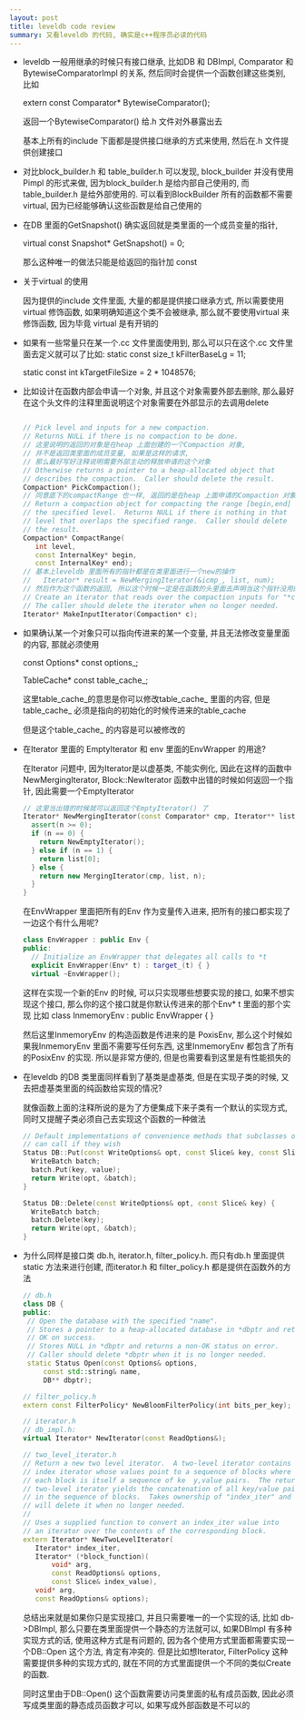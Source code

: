 ```yaml
---
layout: post
title: leveldb code review
summary: 又看leveldb 的代码, 确实是c++程序员必读的代码
---
```


* leveldb 一般用继承的时候只有接口继承, 比如DB 和 DBImpl, Comparator 和 BytewiseComparatorImpl 的关系, 然后同时会提供一个函数创建这些类别, 比如

    extern const Comparator* BytewiseComparator();

   返回一个BytewiseComparator() 给.h 文件对外暴露出去

   基本上所有的include 下面都是提供接口继承的方式来使用, 然后在.h 文件提供创建接口

* 对比block_builder.h 和 table_builder.h 可以发现, block_builder 并没有使用Pimpl 的形式来做, 因为block_builder.h 是给内部自己使用的, 而table_builder.h 是给外部使用的. 可以看到BlockBuilder 所有的函数都不需要virtual, 因为已经能够确认这些函数是给自己使用的

* 在DB 里面的GetSnapshot() 确实返回就是类里面的一个成员变量的指针, 

   virtual const Snapshot* GetSnapshot() = 0;

   那么这种唯一的做法只能是给返回的指针加 const

* 关于virtual 的使用

   因为提供的include 文件里面, 大量的都是提供接口继承方式,  所以需要使用virtual 修饰函数, 如果明确知道这个类不会被继承, 那么就不要使用virtual 来修饰函数, 因为毕竟 virtual 是有开销的

* 如果有一些常量只在某一个.cc 文件里面使用到, 那么可以只在这个.cc 文件里面去定义就可以了比如:
  static const size_t kFilterBaseLg = 11;

   static const int kTargetFileSize = 2 * 1048576;

* 比如设计在函数内部会申请一个对象, 并且这个对象需要外部去删除, 那么最好在这个头文件的注释里面说明这个对象需要在外部显示的去调用delete

  ```c++

  // Pick level and inputs for a new compaction.
  // Returns NULL if there is no compaction to be done.
  // 这里说明的返回的对象是在heap 上面创建的一个Compaction 对象,
  // 并不是返回类里面的成员变量, 如果是这样的请求,
  // 那么最好写好注释说明需要外部主动的释放申请的这个对象
  // Otherwise returns a pointer to a heap-allocated object that
  // describes the compaction.  Caller should delete the result.
  Compaction* PickCompaction();
  // 同意底下的compactRange 也一样, 返回的是在heap 上面申请的Compaction 对象, 外部函数需要负责删除
  // Return a compaction object for compacting the range [begin,end] in
  // the specified level.  Returns NULL if there is nothing in that
  // level that overlaps the specified range.  Caller should delete
  // the result.
  Compaction* CompactRange(
     int level,
     const InternalKey* begin,
     const InternalKey* end);
  // 基本上leveldb 里面所有的指针都是在类里面进行一个new的操作
  //   Iterator* result = NewMergingIterator(&icmp_, list, num);
  // 然后作为这个函数的返回, 所以这个时候一定是在函数的头里面去声明当这个指针没用的时候, 跟上面的Compaction 对象一样, 需要显示的去删除掉
  // Create an iterator that reads over the compaction inputs for "*c".
  // The caller should delete the iterator when no longer needed.
  Iterator* MakeInputIterator(Compaction* c);

  ```

* 如果确认某一个对象只可以指向传进来的某一个变量, 并且无法修改变量里面的内容, 那就必须使用

    const Options* const options_;

    TableCache* const table_cache_;

    这里table_cache_的意思是你可以修改table_cache\_ 里面的内容, 但是table_cache\_ 必须是指向的初始化的时候传进来的table_cache

    但是这个table_cache_ 的内容是可以被修改的


* 在Iterator 里面的 EmptyIterator 和 env 里面的EnvWrapper 的用途?

   在Iterator 问题中, 因为Iterator是以虚基类, 不能实例化, 因此在这样的函数中 NewMergingIterator, Block::NewIterator 函数中出错的时候如何返回一个指针, 因此需要一个EmptyIterator

  ```c++
  // 这里当出错的时候就可以返回这个EmptyIterator() 了
  Iterator* NewMergingIterator(const Comparator* cmp, Iterator** list, int n) {
    assert(n >= 0);
    if (n == 0) {
      return NewEmptyIterator();
    } else if (n == 1) {
      return list[0];
    } else {
      return new MergingIterator(cmp, list, n);
    }
  }
  ```

  在EnvWrapper 里面把所有的Env 作为变量传入进来, 把所有的接口都实现了一边这个有什么用呢?

  ```c++
  class EnvWrapper : public Env {
  public:
    // Initialize an EnvWrapper that delegates all calls to *t
    explicit EnvWrapper(Env* t) : target_(t) { }
    virtual ~EnvWrapper();
  ```

  这样在实现一个新的Env 的时候, 可以只实现哪些想要实现的接口, 如果不想实现这个接口, 那么你的这个接口就是你默认传进来的那个Env* t 里面的那个实现
  比如
  class InmemoryEnv : public EnvWrapper {
  }

  然后这里InmemoryEnv 的构造函数是传进来的是 PoxisEnv, 那么这个时候如果我InmemoryEnv 里面不需要写任何东西, 这里InmemoryEnv 都包含了所有的PosixEnv 的实现. 所以是非常方便的, 但是也需要看到这里是有性能损失的

* 在leveldb 的DB 类里面同样看到了基类是虚基类, 但是在实现子类的时候, 又去把虚基类里面的纯函数给实现的情况?

   就像函数上面的注释所说的是为了方便集成下来子类有一个默认的实现方式, 同时又提醒子类必须自己去实现这个函数的一种做法

  ```c++
  // Default implementations of convenience methods that subclasses of DB
  // can call if they wish
  Status DB::Put(const WriteOptions& opt, const Slice& key, const Slice& value) {
    WriteBatch batch;
    batch.Put(key, value);
    return Write(opt, &batch);
  }

  Status DB::Delete(const WriteOptions& opt, const Slice& key) {
    WriteBatch batch;
    batch.Delete(key);
    return Write(opt, &batch);
  }

  ```

* 为什么同样是接口类 db.h, iterator.h, filter_policy.h. 而只有db.h 里面提供static 方法来进行创建, 而iterator.h 和 filter_policy.h 都是提供在函数外的方法

  ```c++
  // db.h
  class DB {
  public:
   // Open the database with the specified "name".
   // Stores a pointer to a heap-allocated database in *dbptr and returns
   // OK on success.
   // Stores NULL in *dbptr and returns a non-OK status on error.
   // Caller should delete *dbptr when it is no longer needed.
   static Status Open(const Options& options,
       const std::string& name,
       DB** dbptr);

  // filter_policy.h
  extern const FilterPolicy* NewBloomFilterPolicy(int bits_per_key);

  // iterator.h
  // db_impl.h:
  virtual Iterator* NewIterator(const ReadOptions&);

  // two_level_iterator.h
  // Return a new two level iterator.  A two-level iterator contains an
  // index iterator whose values point to a sequence of blocks where
  // each block is itself a sequence of ke	y,value pairs.  The returned
  // two-level iterator yields the concatenation of all key/value pairs
  // in the sequence of blocks.  Takes ownership of "index_iter" and
  // will delete it when no longer needed.
  //
  // Uses a supplied function to convert an index_iter value into
  // an iterator over the contents of the corresponding block.
  extern Iterator* NewTwoLevelIterator(
     Iterator* index_iter,
     Iterator* (*block_function)(
         void* arg,
         const ReadOptions& options,
         const Slice& index_value),
     void* arg,
     const ReadOptions& options);

  ```

    总结出来就是如果你只是实现接口, 并且只需要唯一的一个实现的话, 比如 db->DBImpl, 那么只要在类里面提供一个静态的方法就可以, 如果DBImpl 有多种实现方式的话, 使用这种方式是有问题的, 因为各个使用方式里面都需要实现一个DB::Open 这个方法, 肯定有冲突的. 但是比如想Iterator, FilterPolicy 这种需要提供多种的实现方式的, 就在不同的方式里面提供一个不同的类似Create 的函数.

    同时这里由于DB::Open() 这个函数需要访问类里面的私有成员函数, 因此必须写成类里面的静态成员函数才可以, 如果写成外部函数是不可以的
